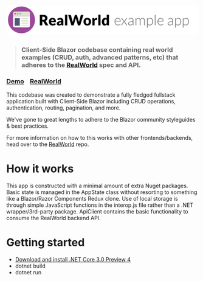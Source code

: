# ![RealWorld Example App](logo.png)

> ### Client-Side Blazor codebase containing real world examples (CRUD, auth, advanced patterns, etc) that adheres to the [RealWorld](https://github.com/gothinkster/realworld) spec and API.


### [Demo](https://blazorclientside.computercodeblue.com)&nbsp;&nbsp;&nbsp;&nbsp;[RealWorld](https://github.com/gothinkster/realworld)


This codebase was created to demonstrate a fully fledged fullstack application built with Client-Side Blazor including CRUD operations, authentication, routing, pagination, and more.

We've gone to great lengths to adhere to the Blazor community styleguides & best practices.

For more information on how to this works with other frontends/backends, head over to the [RealWorld](https://github.com/gothinkster/realworld) repo.


# How it works

This app is constructed with a minimal amount of extra Nuget packages. Basic state is managed in the AppState class without resorting to something like a Blazor/Razor Components Redux clone. Use of local storage is through simple JavaScript functions in the interop.js file rather than a .NET wrapper/3rd-party package. ApiClient contains the basic functionality to consume the RealWorld backend API.

# Getting started

* [Download and install .NET Core 3.0 Preview 4](https://dotnet.microsoft.com/download/dotnet-core/3.0)
* dotnet build
* dotnet run


